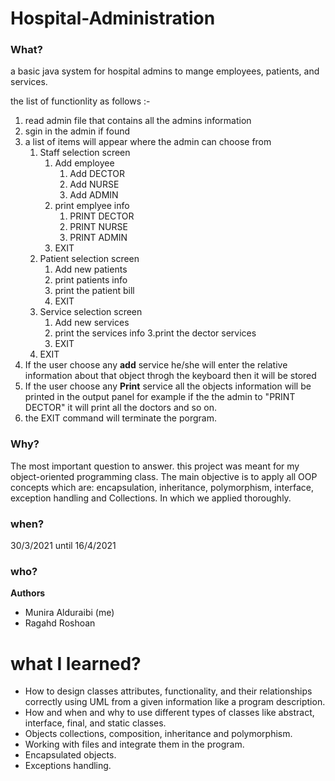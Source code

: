 # Hospital-Administration

### What?
a basic java system for hospital admins to mange employees, patients, and services.

the list of functionlity as follows :-
1. read admin file that contains all the admins information
2. sgin in the admin if found
3. a list of items will appear where the admin can choose from 
    1. Staff selection screen 
        1. Add employee
            1. Add DECTOR
            2. Add NURSE
            3. Add ADMIN
        2. print emplyee info
            1. PRINT DECTOR
            2. PRINT NURSE
            3. PRINT ADMIN
        3. EXIT
    2. Patient selection screen 
        1. Add new patients
        2. print patients info 
        3. print the patient bill
        4. EXIT
    3. Service selection screen
        1. Add new services
        2. print the services info
        3.print the dector services 
        4. EXIT
    4. EXIT
4. If the user choose any **add** service he/she will enter the relative information about that object throgh the keyboard then it will be stored
5. If the user choose any **Print** service all the objects information will be printed in the output panel for example if the the admin to "PRINT DECTOR" it will print all the doctors and so on.
6. the EXIT command will terminate the porgram.

### Why?
The most important question to answer. this project was meant for my object-oriented programming class.
The main objective is to apply all OOP concepts which are: encapsulation, inheritance, polymorphism, interface, exception handling and Collections. In which we applied thoroughly.

### when? 
30/3/2021 until 16/4/2021

### who?
**Authors**
* Munira Alduraibi (me)
* Ragahd Roshoan 

# what I learned?
* How to design classes attributes, functionality, and their relationships correctly using UML from a given information like a program description.
* How and when and why to use different types of classes like abstract, interface, final, and static classes.
* Objects collections, composition, inheritance and polymorphism.
* Working with files and integrate them in the program.
* Encapsulated objects.
* Exceptions handling.


